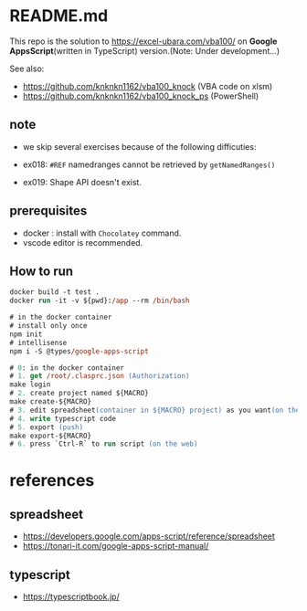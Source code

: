 # README.md

This repo is the solution to https://excel-ubara.com/vba100/ on **Google AppsScript**(written in TypeScript) version.(Note: Under development...)

See also:

+ https://github.com/knknkn1162/vba100_knock (VBA code on xlsm)
+ https://github.com/knknkn1162/vba100_knock_ps (PowerShell)

## note

+ we skip several exercises because of the following difficuties:

+ ex018: `#REF` namedranges cannot be retrieved by `getNamedRanges()`
+ ex019: Shape API doesn't exist.

## prerequisites

+ docker : install with `Chocolatey` command.
+ vscode editor is recommended.

## How to run

```ps
docker build -t test .
docker run -it -v ${pwd}:/app --rm /bin/bash
```

```ps
# in the docker container
# install only once
npm init
# intellisense
npm i -S @types/google-apps-script
```

```ps
# 0: in the docker container
# 1. get /root/.clasprc.json (Authorization)
make login
# 2. create project named ${MACRO}
make create-${MACRO}
# 3. edit spreadsheet(container in ${MACRO} project) as you want(on the web)
# 4. write typescript code
# 5. export (push)
make export-${MACRO}
# 6. press `Ctrl-R` to run script (on the web)
```

# references

## spreadsheet

+ https://developers.google.com/apps-script/reference/spreadsheet
+ https://tonari-it.com/google-apps-script-manual/

## typescript

+ https://typescriptbook.jp/